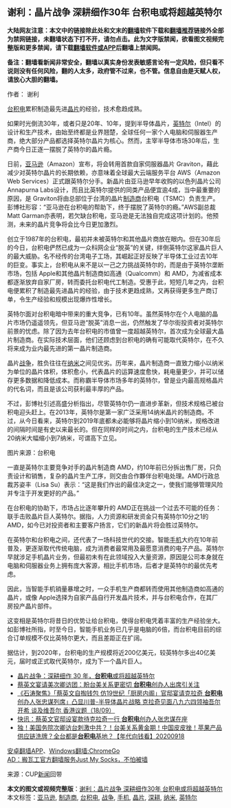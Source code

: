  <h2>谢利：晶片战争 深耕细作30年 台积电或将超越英特尔</h2> <p class="notice"><b>大陆网友注意：本文中的链接除此处和文末的<a href="https://github.com/bannedbook/fanqiang" >翻墙</a>软件下载和<a href="https://github.com/killgcd/justmysocks/blob/master/README.md">翻墙推荐</a>链接外全部为禁网链接，未翻墙状态下打不开，请勿点击。此为文字版禁闻，欲看图文视频完整版和更多禁闻，请下载<a href="https://github.com/bannedbook/fanqiang">翻墙软件或APP</a>后翻墙上禁闻网。</p><p>备注：翻墙看新闻非常安全，翻墙以真实身份发表敏感言论有一定风险，但只看不说则没有任何风险，翻的人太多，政府管不过来，也不管。信息自由是天赋人权，请放心大胆的翻墙。</b></p>  <div class="entry"> <p>作者： 谢利</p> <p id="conimg"></p> <p><a href="https://www.bannedbook.org/bnews/tag/%e5%8f%b0%e7%a7%af%e7%94%b5/" class="st_tag internal_tag" rel="tag" title="标签 台积电 下的日志">台积电</a>累积制造最先进<a href="https://www.bannedbook.org/bnews/tag/%E6%99%B6%E7%89%87/" class="st_tag internal_tag" rel="tag" title="标签 晶片 下的日志">晶片</a>的经验，技术愈趋成熟。</p> <p>如果时光倒流30年，或者只是20年、10年，提到半导体晶片，<a href="https://www.bannedbook.org/bnews/tag/%e8%8b%b1%e7%89%b9%e5%b0%94/" class="st_tag internal_tag" rel="tag" title="标签 英特尔 下的日志">英特尔</a>（Intel）的设计和生产技术，由始至终都是业界翘楚，全球任何一家个人电脑和伺服器生产商，绝大部分产品都选择英特尔晶片为核心。然而，主宰半导体市场30年后，生产商今日正逐一摆脱了英特尔的晶片瘾。</p>  <p>日前，<a href="https://www.bannedbook.org/bnews/tag/%e4%ba%9a%e9%a9%ac%e9%80%8a/" class="st_tag internal_tag" rel="tag" title="标签 亚马逊 下的日志">亚马逊</a>（Amazon）宣布，将会转用首款自家伺服器晶片 Graviton，藉此减少对英特尔晶片的长期依赖，亦意味着全球最大云端服务平台 AWS（Amazon Web Services）正式跟英特尔分手。新晶片由亚马逊早年收购的以色列晶片公司 Annapurna Labs设计，而且比英特尔提供的同类产品便宜逾4成，当中最重要的原因，是 Graviton将由总部位于台湾的晶片<a href="https://www.bannedbook.org/bnews/tag/%E5%88%B6%E9%80%A0%E5%95%86/" class="st_tag internal_tag" rel="tag" title="标签 制造商 下的日志">制造商</a>台积电（TSMC）负责生产。彭博社形容：“亚马逊在台积电的帮助下，终于摆脱了英特尔的瘾。”AWS副总裁 Matt Garman亦表明，若欠缺台积电，亚马逊是无法独自完成这项计划的。他预测，未来的晶片竞争将会比今日更加激烈。</p> <p>创立于1987年的台积电，最初并未被英特尔和其他晶片商放在眼内。但在30年后的今日，台积电俨然已成为一众科网企业“脱英”的关键，绊倒英特尔这家晶片巨人的最大威胁。名不经传的台湾电子工场，其崛起正好反映了半导体工业过去10年的巨变。事实上，台积电从来不是以一己之力挑战英特尔的，而是由于英特尔垄断市场，包括 Apple和其他晶片制造商如高通（Qualcomm）和 AMD，为减省成本都逐渐放弃自家厂房，转而委托台积电代工制造。受惠于此，短短几年之内，台积电便累积了制造最先进晶片的经验，由于技术更趋成熟，又再获得更多生产商订单，令生产经验和规模出现爆炸性增长。</p> <p>英特尔面对台积电暗中带来的重大竞争，已有10年。虽然英特尔在个人电脑的晶片市场仍遥遥领先，但亚马逊“脱英”消息一出，仍然触发了华尔街投资者对英特尔前景的忧虑。除了因为去年台积电的市值曾一度超越英特尔，首次成为全球最大晶片制造商。在实际技术层面，他们还顾虑到台积电的确有可能取代英特尔，在不久将来成为业内最先进的第一晶片制造商。</p> <p>晶片<a href="https://www.bannedbook.org/bnews/tag/%E6%88%98%E4%BA%89/" class="st_tag internal_tag" rel="tag" title="标签 战争 下的日志">战争</a>，胜负往往在<a href="https://www.bannedbook.org/bnews/tag/%E7%BA%B3%E7%B1%B3/" class="st_tag internal_tag" rel="tag" title="标签 纳米 下的日志">纳米</a>之间见优劣。历年来，晶片制造商一直致力缩小以纳米为单位的晶片体积，体积愈小，代表晶片的运算速度愈快，耗电量更少，并可以储存更多数据和降低成本。而称霸半导体市场多年的英特尔，曾是业内最高规格晶片的代名词，而且是该公司获利最丰厚的产品。</p>  <p>不过，彭博社引述高盛分析指出，尽管英特尔仍一直进步革新，但技术规格已被台积电迎头赶上。在2013年，英特尔是第一家广泛采用14纳米晶片的制造商。不过，从今日看来，英特尔到2019年底都未必能够将晶片缩小到10纳米，规格改进的间隔时间是有史以来最长的。但在同样的时间之内，台积电的生产技术已经从20纳米大幅缩小到7纳米，可谓高下立见。</p> <p></p> <p>图片来源：台积电</p> <p>一直是英特尔主要竞争对手的晶片制造商 AMD，约10年前已分拆出售厂房，只负责设计和销售，复杂的晶片生产工序，则交由合作夥伴台积电处理。AMD行政总裁苏姿丰（Lisa Su）表示：“这是我们作出的最佳决定之一，使我们能够管理风险并专注于开发更好的产品。”</p>  <p>在台积电的协助下，市场占比逐年攀升的 AMD正在挑战一个过去不可能的任务：联手击败晶片巨人英特尔。据指，人力资源和研发资金只有英特尔10分之1的 AMD，如今已对投资者和主要客户扬言，它们的新晶片将会胜过英特尔。</p> <p>在英特尔和台积电之间，还代表了一场科技世代的交接。智能<a href="https://www.bannedbook.org/bnews/tag/%e6%89%8b%e6%9c%ba/" class="st_tag internal_tag" rel="tag" title="标签 手机 下的日志">手机</a>大约在10年前普及，更逐渐取代传统电脑，成为消费者最常用及最愿意消费的电子产品。英特尔早就涉足手机晶片业务，但最初未有在此领域投入大量资源，原因是公司本身就在电脑和伺服器业务上拥有庞大客源，相比手机市场，后者才是英特尔的最优先考虑。</p> <p>因此，当智能手机销量暴增之时，一众手机生产商都转而使用其他制造商如高通的晶片，或像 Apple选择为自家产品自行开发晶片技术，并与台积电合作，在其厂房投产晶片部件。</p> <p>这变相是英特尔将昔日的优势让给台积电，使得台积电凭着丰富的生产经验坐大。如彭博社所指，时至今日，智能手机业务已几乎是电脑的6倍，而台积电目前的综合订单规模不仅比英特尔更大，而且差距正在扩阔。</p>  <p>据估计，到2020年，台积电的生产规模将近200亿美元，较英特尔多出40亿美元，届时或正式取代英特尔，成为下一个晶片巨人。</p> <ul class='op-related-articles' title='相关阅读'> <li><a href='https://www.bannedbook.org/bnews/baitai/20200920/1399633.html' target='_blank'>晶片战争：深耕细作 30 年，<b>台积电</b>或将超越英特尔</a></li> <li><a href='https://www.bannedbook.org/bnews/baitai/20200919/1399465.html' target='_blank'>蔡英文宴请美次卿访团：盼台美关系更密切 <b>台积电</b>创办人出席引关注</a></li> <li><a href='https://www.bannedbook.org/bnews/bannedvideo/20200919/1399117.html' target='_blank'>《石涛聚焦》「蔡英文自掏钱包 仿19世纪「厨房内阁」官邸宴请克拉奇 <b>台积电</b>创办人张忠谋列席」凸显川普-半导体晶片战略 克拉奇见面八九六四领袖吾尔开希 谈及维吾尔 香港议题（18/09）</a></li> <li><a href='https://www.bannedbook.org/bnews/headline/20200919/1398998.html' target='_blank'>快讯：蔡英文官邸设宴款待克拉奇一行 <b>台积电</b>创办人张忠谋在座</a></li> <li><a href='https://www.bannedbook.org/bnews/taiwannews/20200918/1398908.html' target='_blank'>独！美国务院次卿访台刺激中共？！台美关系黄金期！中国皮皮挫！苹果产品供应链洗牌？全台都是<b>台积电</b>基地？【年代向钱看】20200918</a></li> </ul> <p class="texttj"> <a href="https://github.com/bannedbook/fanqiang/wiki/%E7%A6%81%E9%97%BB%E7%BD%91%E5%AE%89%E5%8D%93%E7%BF%BB%E5%A2%99%E6%96%B0%E9%97%BBAPP" target="_blank">安卓翻墙APP</a>、<a href="https://github.com/bannedbook/fanqiang/wiki/Chrome%E4%B8%80%E9%94%AE%E7%BF%BB%E5%A2%99%E5%8C%85" target="_blank">Windows翻墙:ChromeGo</a><br/> <a href="https://github.com/killgcd/justmysocks/blob/master/README.md" target="_blank">AD：搬瓦工官方翻墙服务Just My Socks，不怕被墙</a> </p><p> 来源：CUP<span class='wp_keywordlink_affiliate'><a href="https://www.bannedbook.org/" title="新闻">新闻</a></span>回带 </p><a name='sharetosocial'></a>         <div><b>本文的图文或视频完整版</b>：<a href='https://www.bannedbook.org/bnews/comments/20200920/1399705.html'>谢利：晶片战争 深耕细作30年 台积电或将超越英特尔</a></div>  </div><!--END ENTRY--> <div class="postfooter"> <div>本文标签：<a href="https://www.bannedbook.org/bnews/tag/%e4%ba%9a%e9%a9%ac%e9%80%8a/" rel="tag">亚马逊</a>, <a href="https://www.bannedbook.org/bnews/tag/%E5%88%B6%E9%80%A0%E5%95%86/" rel="tag">制造商</a>, <a href="https://www.bannedbook.org/bnews/tag/%e5%8f%b0%e7%a7%af%e7%94%b5/" rel="tag">台积电</a>, <a href="https://www.bannedbook.org/bnews/tag/%E6%88%98%E4%BA%89/" rel="tag">战争</a>, <a href="https://www.bannedbook.org/bnews/tag/%e6%89%8b%e6%9c%ba/" rel="tag">手机</a>, <a href="https://www.bannedbook.org/bnews/tag/%E6%99%B6%E7%89%87/" rel="tag">晶片</a>, <a href="https://www.bannedbook.org/bnews/tag/%E6%B7%B1%E8%80%95/" rel="tag">深耕</a>, <a href="https://www.bannedbook.org/bnews/tag/%E7%BA%B3%E7%B1%B3/" rel="tag">纳米</a>, <a href="https://www.bannedbook.org/bnews/tag/%e8%8b%b1%e7%89%b9%e5%b0%94/" rel="tag">英特尔</a></div>  </div><!--END POSTFOOTER--> 